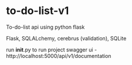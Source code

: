 # to-do-list-v1
To-do-list api using python flask

Flask, SQLALchemy, cerebrus (validation), SQLite

run __init__.py to run project 
swagger ui - http://localhost:5000/api/v1/documentation
